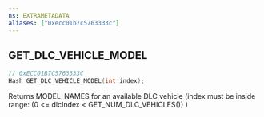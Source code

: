 ```yaml
---
ns: EXTRAMETADATA
aliases: ["0xecc01b7c5763333c"]
---
```

## GET_DLC_VEHICLE_MODEL

```c
// 0xECC01B7C5763333C
Hash GET_DLC_VEHICLE_MODEL(int index);
```

Returns MODEL_NAMES for an available DLC vehicle (index must be inside range: (0 <= dlcIndex < GET_NUM_DLC_VEHICLES()) )

